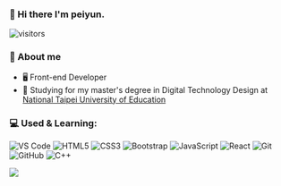 ### 👋 Hi there I'm peiyun.
![visitors](https://visitor-badge-reloaded.herokuapp.com/badge?page_id=PEIYUNLEE.PEIYUNLEE&color=00cf00)

### :book: About me
- 🖥 Front-end Developer
- 🔭 Studying for my master's degree in Digital Technology Design at [National Taipei University of Education](https://www.ntue.edu.tw/)

### 💻 Used & Learning:
  ![VS Code](https://img.shields.io/badge/-VS%20Code-007ACC?style=plastic&logo=visual-studio-code)
  ![HTML5](https://img.shields.io/badge/-HTML5-E34F26?style=plastic&logo=html5&logoColor=white)
  ![CSS3](https://img.shields.io/badge/-CSS3-1572B6?style=plastic&logo=css3)
  ![Bootstrap](https://img.shields.io/badge/-Bootstrap-563D7C?style=plastic&logo=bootstrap)
  ![JavaScript](https://img.shields.io/badge/-JavaScript-black?style=plastic&logo=javascript)
  ![React](https://img.shields.io/badge/-React-3b2e5a?style=plastic&logo=react)
  ![Git](https://img.shields.io/badge/-Git-black?style=plastic&logo=git)
  ![GitHub](https://img.shields.io/badge/-GitHub-181717?style=plastic&logo=github)
  ![C++](https://img.shields.io/badge/-C++-00599C?style=plastic&logo=c)
    
![](https://raw.githubusercontent.com/PEIYUNLEE/github-stats-transparent/output/generated/languages.svg)
